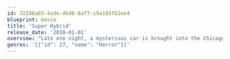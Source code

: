 ```yaml
---
id: 32286a03-4ade-4b48-8af7-c9a193fb2ee4
blueprint: movie
title: 'Super Hybrid'
release_date: '2010-01-01'
overview: "Late one night, a mysterious car is brought into the Chicago police impound garage after a deadly traffic accident. The on-call mechanics soon discover the car has a mind of its own. With hundreds of horsepower and two tons of reinforced steel at its command, it's a seemingly unstoppable killing machine capable of outrunning -- and outwitting -- humans."
genres: '[{"id": 27, "name": "Horror"}]'
---
```

